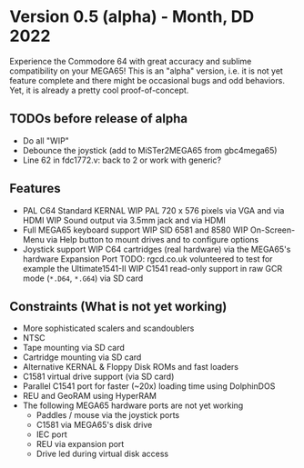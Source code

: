 Version 0.5 (alpha) - Month, DD 2022
====================================

Experience the Commodore 64 with great accuracy and sublime compatibility
on your MEGA65! This is an "alpha" version, i.e. it is not yet feature
complete and there might be occasional bugs and odd behaviors. Yet, it is
already a pretty cool proof-of-concept.

## TODOs before release of alpha
* Do all "WIP"
* Debounce the joystick (add to MiSTer2MEGA65 from gbc4mega65)
* Line 62 in fdc1772.v: back to 2 or work with generic?

## Features
* PAL C64 Standard KERNAL
WIP PAL 720 x 576 pixels via VGA and via HDMI
WIP Sound output via 3.5mm jack and via HDMI
* Full MEGA65 keyboard support
WIP SID 6581 and 8580
WIP On-Screen-Menu via Help button to mount drives and to configure options
* Joystick support
WIP C64 cartridges (real hardware) via the MEGA65's hardware Expansion Port
TODO: rgcd.co.uk volunteered to test for example the Ultimate1541-II
WIP C1541 read-only support in raw GCR mode (`*.D64`, `*.G64`) via SD card

## Constraints (What is not yet working)
* More sophisticated scalers and scandoublers
* NTSC
* Tape mounting via SD card
* Cartridge mounting via SD card
* Alternative KERNAL & Floppy Disk ROMs and fast loaders
* C1581 virtual drive support (via SD card)
* Parallel C1541 port for faster (~20x) loading time using DolphinDOS
* REU and GeoRAM using HyperRAM
* The following MEGA65 hardware ports are not yet working
	* Paddles / mouse via the joystick ports
	* C1581 via MEGA65's disk drive
	* IEC port
	* REU via expansion port
	* Drive led during virtual disk access
